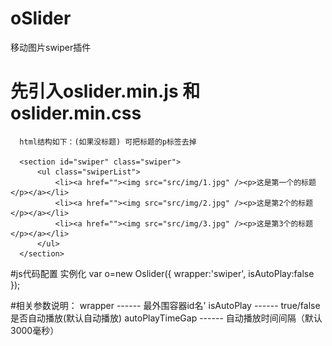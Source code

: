 # oSlider
移动图片swiper插件

# 先引入oslider.min.js 和oslider.min.css

      html结构如下：(如果没标题) 可把标题的p标签去掉
      
      <section id="swiper" class="swiper">
          <ul class="swiperList">
              <li><a href=""><img src="src/img/1.jpg" /><p>这是第一个的标题</p></a></li>
              <li><a href=""><img src="src/img/2.jpg" /><p>这是第2个的标题</p></a></li>
              <li><a href=""><img src="src/img/3.jpg" /><p>这是第3个的标题</p></a></li>
          </ul>
      </section> 
      
#js代码配置
      实例化
      var o=new Oslider({
                wrapper:'swiper',
                isAutoPlay:false
            });
            
#相关参数说明：
      wrapper           ------  最外围容器id名'
      isAutoPlay        ------  true/false  是否自动播放(默认自动播放)
      autoPlayTimeGap   ------  自动播放时间间隔（默认3000毫秒）
